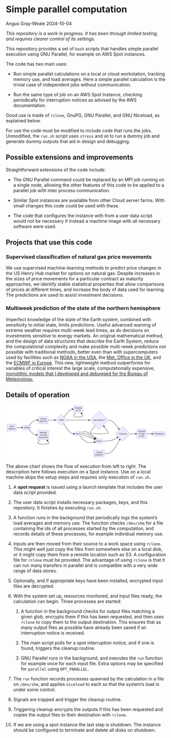 # Simple parallel computation
Angus Gray-Weale
2024-10-04

*This repository is a work in progress. It has been through limited
testing, and requires clearer control of its settings.*

This repository provides a set of `bash` scripts that handles simple
parallel execution using GNU Parallel, for example on AWS Spot
instances.

The code has two main uses:

- Run simple parallel calculations on a local or cloud workstation,
  tracking memory use, and load averages. Here a simple parallel
  calculation is the trivial case of independent jobs without
  communication.

- Run the same type of job on an AWS Spot Instance, checking
  periodically for interruption notices as advised by the AWS
  documentation.

Good use is made of `rclone`, GnuPG, GNU Parallel, and GNU Niceload, as
explained below.

For use the code must be modified to include code that runs the jobs.
Unmodified, the `run.sh` script uses `stress` and `dd` to run a dummy
job and generate dummy outputs that aid in design and debugging.

## Possible extensions and improvements

Straightforward extensions of the code include:

- The GNU Parallel command could be replaced by an MPI job running on a
  single node, allowing the other features of this code to be applied to
  a parallel job with inter process communication.

- Similar Spot instances are available from other Cloud server farms.
  With small changes this code could be used with these.

- The code that configures the instance with from a user data script
  would not be necessary if instead a machine image with all necessary
  software were used.

## Projects that use this code

### Supervised classification of natural gas price movements

We use supervised machine-learning methods to predict price changes in
the US Henry Hub market for options on natural gas. Despite increases in
the sizes of price movements for a particular contract as maturity
approaches, we identify stable statistical properties that allow
comparisons of prices at different times, and increase the body of data
used for learning. The predictions are used to assist investment
decisions.

### Multiweek prediction of the state of the northern hemisphere

Imperfect knowledge of the state of the Earth system, combined with
sensitivity to initial state, limits predictions. Useful advanced
warning of extreme weather requires multi-week lead times, as do
decisions on investments sensitive to energy markets. An original
mathematical method, and the design of data structures that describe the
Earth System, reduce the computational complexity and make possible
multi-week predictions not possible with traditional methods, better
even than with supercomputers used by facilities such as [NOAA in the
USA](https://www.ncei.noaa.gov/products/weather-climate-models/global-ensemble-forecast),
the [Met. Office in the UK](https://www.metoffice.gov.uk), and the
[ECMWF in Europe](https://www.ecmwf.int/). This new, lightweight method
outperforms for variables of critical interest the large scale,
computationally expensive, [monolithic models that I developed and
debugged for the Bureau of
Meteorology.](http://www.bom.gov.au/research/projects/ACCESS-S/)

## Details of operation

![Execution](run.png)

The above chart shows the flow of execution from left to right. The
description here follows execution on a Spot instance. Use on a local
machine skips the setup steps and requires only execution of `run.sh`.

1.  A **spot request** is issued using a launch template that includes
    the user data script provided.

2.  The user data script installs necessary packages, keys, and this
    repository. It finishes by executing `run.sh`.

3.  A function runs in the background that periodically logs the
    system’s load averages and memory use. The function checks
    `/dev/shm` for a file containing the ids of all processes started by
    the computation, and records details of these processes, for example
    individual memory use.

4.  Inputs are then moved from their source to a work space using
    `rclone`. This might well just copy the files from somewhere else on
    a local disk, or it might copy them from a remote location such as
    S3. A configuration file for `rclone` must be provided. The
    advantage of using `rclone` is that it can run many transfers in
    parallel and is compatible with a very wide range of data stores.

5.  Optionally, and if appropriate keys have been installed, encrypted
    input files are decrypted.

6.  With the system set up, resources monitored, and input files ready,
    the calculation can begin. Three processes are started:

    1.  A function in the background checks for output files matching a
        given glob, encrypts them if this has been requested, and then
        uses `rclone` to copy them to the output destination. This
        ensures that as many output files as possible have already been
        saved if an interruption notice is received.

    2.  The main script polls for a spot interruption notice, and if one
        is found, triggers the cleanup routine.

    3.  GNU Parallel runs in the background, and executes the `run`
        function for example once for each input file. Extra options may
        be specified for `parallel` using `OPT_PARALLEL`.

7.  The `run` function records processes spawned by the calculation in a
    file on `/dev/shm`, and applies `niceload` to each so that the
    system’s load is under some control.

8.  Signals are trapped and trigger the cleanup routine.

9.  Triggering cleanup encrypts the outputs if this has been requested
    and copies the output files to their destination with `rclone`.

10. If we are using a spot instance the last step is shutdown. The
    instance should be configured to terminate and delete all disks on
    shutdown.
